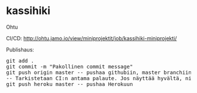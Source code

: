 kassihiki
=========

Ohtu

CI/CD: http://ohtu.jamo.io/view/miniprojektit/job/kassihiki-miniprojekti/


Publishaus:

<pre>
git add .
git commit -m "Pakollinen commit message"
git push origin master -- pushaa githubiin, master branchiin
-- Tarkistetaan CI:n antama palaute. Jos näyttää hyvältä, niin
git push heroku master -- pushaa Herokuun
</pre>
